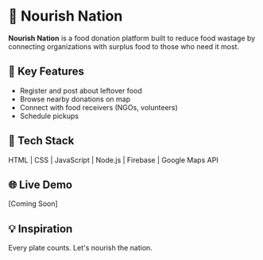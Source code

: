 # 🥗 Nourish Nation

**Nourish Nation** is a food donation platform built to reduce food wastage by connecting organizations with surplus food to those who need it most.

## 🎯 Key Features
- Register and post about leftover food
- Browse nearby donations on map
- Connect with food receivers (NGOs, volunteers)
- Schedule pickups

## 🚀 Tech Stack
HTML | CSS | JavaScript | Node.js | Firebase | Google Maps API

## 🌐 Live Demo
[Coming Soon]

## 💡 Inspiration
Every plate counts. Let's nourish the nation.

